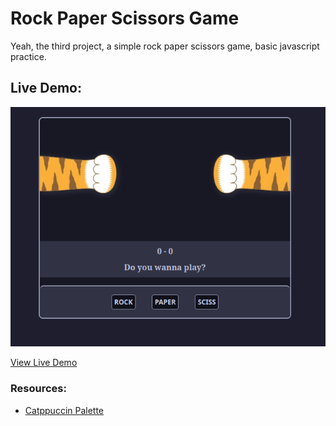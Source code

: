 # Rock Paper Scissors Game
Yeah, the third project, a simple rock paper scissors game, basic javascript practice.

## Live Demo:

![demo](public/demo.png)

[View Live Demo](https://jasmirmd.github.io/rock-paper-scissors/)

### Resources:
- [Catppuccin Palette](https://catppuccin.com/palette)
